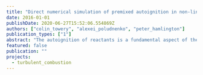 ```yaml
---
title: "Direct numerical simulation of premixed autoignition in non-linear subsonic and sonic compressible turbulence"
date: 2016-01-01
publishDate: 2020-06-27T15:52:06.554869Z
authors: ["colin_towery", "alexei_poludnenko", "peter_hamlington"]
publication_types: ["1"]
abstract: "The autoignition of reactants is a fundamental aspect of the reliability and sustainability of high-speed combustion systems, such as in scramjet engines. High-speed combustion processes are characterized by large Karlovitz numbers such that the reactants may be well mixed and turbulence-chemistry interactions take place at spatial scales where the turbulence is both approximately isotropic and compressible (i.e., where turbulent velocity ﬂuctuations directly generate thermoacoustic effects). In this study, we investigate the effects of strong dilatation, including eddy shocklets, on the ignition time and spatial scaling of autoignition kernels in new direct numerical simulations (DNS) of three-dimensional, homogeneous isotropic turbulence with reduced-order premixed hydrogen-air chemistry. The DNS is solenoidally-forced to turbulence Mach numbers corresponding to the thermodynamic, non-linear subsonic, and sonic compressibility regimes on with Taylor microscale Reynolds numbers Ret ≈ 150. It was found that increasing compressibility lead to increased intermittency and small-scale intensity of reaction rates."
featured: false
publication: ""
projects:
  - turbulent_combustion
---
```


